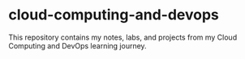 # cloud-computing-and-devops
This repository contains my notes, labs, and projects from my Cloud Computing and DevOps learning journey.
